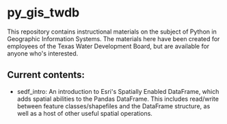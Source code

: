 # py_gis_twdb

This repository contains instructional materials on the subject of Python in Geographic Information Systems. The materials here have been created for employees of the Texas Water Development Board, but are available for anyone who's interested.

## Current contents:
- sedf_intro: An introduction to Esri's Spatially Enabled DataFrame, which adds spatial abilities to the Pandas DataFrame. This includes read/write between feature classes/shapefiles and the DataFrame structure, as well as a host of other useful spatial operations.
